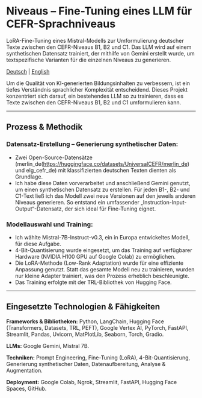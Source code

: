 # Niveaus – Fine-Tuning eines LLM für CEFR-Sprachniveaus

LoRA-Fine-Tuning eines Mistral-Modells zur Umformulierung deutscher Texte zwischen den CEFR-Niveaus B1, B2 und C1. Das LLM wird auf einem synthetischen Datensatz trainiert, der mithilfe von Gemini erstellt wurde, um textspezifische Varianten für die einzelnen Niveaus zu generieren.

[Deutsch](README.de.md) | [English](README.md)

Um die Qualität von KI-generierten Bildungsinhalten zu verbessern, ist ein tiefes Verständnis sprachlicher Komplexität entscheidend. Dieses Projekt konzentriert sich darauf, ein bestehendes LLM so zu trainieren, dass es Texte zwischen den CEFR-Niveaus B1, B2 und C1 umformulieren kann.

---

## Prozess & Methodik

### Datensatz-Erstellung – Generierung synthetischer Daten:

- Zwei Open-Source-Datensätze (merlin_de(https://huggingface.co/datasets/UniversalCEFR/merlin_de) und elg_cefr_de) mit klassifizierten deutschen Texten dienten als Grundlage.  
- Ich habe diese Daten vorverarbeitet und anschließend Gemini genutzt, um einen synthetischen Datensatz zu erstellen. Für jeden B1-, B2- und C1-Text ließ ich das Modell zwei neue Versionen auf den jeweils anderen Niveaus generieren. So entstand ein umfassender „Instruction-Input-Output“-Datensatz, der sich ideal für Fine-Tuning eignet.

### Modellauswahl und Training:

- Ich wählte Mistral-7B-Instruct-v0.3, ein in Europa entwickeltes Modell, für diese Aufgabe.  
- 4-Bit-Quantisierung wurde eingesetzt, um das Training auf verfügbarer Hardware (NVIDIA H100 GPU auf Google Colab) zu ermöglichen.  
- Die LoRA-Methode (Low-Rank Adaptation) wurde für eine effiziente Anpassung genutzt. Statt das gesamte Modell neu zu trainieren, wurden nur kleine Adapter trainiert, was den Prozess erheblich beschleunigte.  
- Das Training erfolgte mit der TRL-Bibliothek von Hugging Face.  

---

## Eingesetzte Technologien & Fähigkeiten

**Frameworks & Bibliotheken:** Python, LangChain, Hugging Face (Transformers, Datasets, TRL, PEFT), Google Vertex AI, PyTorch, FastAPI, Streamlit, Pandas, Uvicorn, MatPlotLib, Seaborn, Torch, Gradio.  

**LLMs:** Google Gemini, Mistral 7B.  

**Techniken:** Prompt Engineering, Fine-Tuning (LoRA), 4-Bit-Quantisierung, Generierung synthetischer Daten, Datenaufbereitung, Analyse & Augmentation.  

**Deployment:** Google Colab, Ngrok, Streamlit, FastAPI, Hugging Face Spaces, GitHub.  
